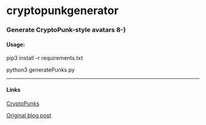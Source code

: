 # cryptopunkgenerator
### Generate CryptoPunk-style avatars 8-)
#### Usage: 

pip3 install -r requirements.txt

python3 generatePunks.py

---------------------------------------------

#### Links

[CryptoPunks](https://larvalabs.com/cryptopunks)

[Original blog post](https://snoozesecurity.blogspot.com/)


